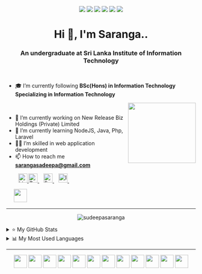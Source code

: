<p align="center">
<a target="blank"> <img src="https://img.shields.io/badge/welcome-👋_all-green.svg"/> </a>
<a target="blank"> <img src="https://img.shields.io/badge/dedicate-🎯_goals-blue.svg"/> </a>
<a target="blank"> <img src="https://img.shields.io/badge/learn-💻_coding-F1C40F.svg"/> </a>
<a target="blank"> <img src="https://img.shields.io/badge/develop-🚀_fullstack-cc6888.svg"/> </a>
<a target="blank"> <img src="https://img.shields.io/badge/interest-👻_frontend-brown.svg"/> </a>
<a target="blank"> <img src="https://img.shields.io/badge/love-_dreams-BB8FCE.svg"/> </a>
<!-- <a target="blank"> <img src="https://komarev.com/ghpvc/?username=sudeepasaranga&color=green"/> </a> -->
<!-- ![Awesome](https://komarev.com/ghpvc/?username=sudeepasaranga&color=green)-->
</p>

<h1 align="center"> Hi 👋, I'm Saranga.. </h1>
<h3 align="center"> An undergraduate at Sri Lanka Institute of Information Technology </h3>

<br>

- 🎓 I’m currently following **BSc(Hons) in Information Technology Specializing in Information Technology**
&nbsp;

<a href="#"><img src="![image](https://user-images.githubusercontent.com/90574897/222822428-a627f585-cc96-42ae-9b4b-ed9106fdfe6c.png)
"  width="180" height="160" align="right"/> </a> &nbsp;

- 🔭 I’m currently working on New Release Biz Holdings (Private) Limited
- 🌱 I’m currently learning NodeJS, Java, Php, Laravel
- 👩‍💻 I’m skilled in web application development
- 📫 How to reach me **sarangasadeepa@gmail.com**
<!--
- 🔭 I’m currently working on ...
- 🌱 I’m currently learning ReactJS, NodeJS, Java
- 👯 I’m looking to collaborate on ...
- 🤔 I’m looking for help with ...
- 💬 Ask me about ...
- 📫 How to reach me: ...
- 😄 Pronouns: ...
- ⚡ Fun fact: ...



<img src="https://camo.githubusercontent.com/a433273b618d7b8c2569ba6013774adf910ae8e3da45eaff176f64781bfd53fc/68747470733a2f2f72617069646170692e636f6d2f626c6f672f77702d636f6e74656e742f75706c6f6164732f323031372f30312f6f63746f6361742e676966"  width="30" height="30" >
-->

<p align="left">
  &nbsp;&nbsp;&nbsp;&nbsp;&nbsp;&nbsp;&nbsp;
<a href="https://www.linkedin.com/in/sudeepasaranga/">
  <img  alt="LinkedIn" width="24px" src="https://cdn.jsdelivr.net/npm/simple-icons@v3/icons/linkedin.svg" />
</a> 
  <a href="https://twitter.com/Sudeepa_Saranga">
  <img  alt="Twitter" width="24px" src="https://cdn.jsdelivr.net/npm/simple-icons@3.13.0/icons/twitter.svg" />
</a>
  &nbsp;&nbsp;
<a href="#">
  <img  alt="Facebook" width="24px" src="https://cdn.jsdelivr.net/npm/simple-icons@3.13.0/icons/facebook.svg" />
</a>
  &nbsp;&nbsp;
<a href="#">
  <img  alt="Instagram" width="24px" src="https://cdn.jsdelivr.net/npm/simple-icons@3.13.0/icons/instagram.svg" />
</a>
  &nbsp;&nbsp;
 <!--
  &nbsp;&nbsp;
<a href="#">
  <img  alt="hackerrank" width="24px" src="https://cdn.jsdelivr.net/npm/simple-icons@3.13.0/icons/hackerrank.svg" />
</a> -->
 

 &nbsp;&nbsp;&nbsp;&nbsp;
<a href="#">
  <img  height="35px" src="#" />
</a>

</p>

<hr>
 

<p align="center"> <img src="https://github-profile-trophy.vercel.app/?username=sudeepasaranga&no-frame=false&no-bg=true&margin-w=15&margin-h=15&column=7" alt="sudeepasaranga" /> </p>

<details>
<summary>⭐ My GitHub Stats</summary>
<p align="left"> <img src="https://github-readme-stats.vercel.app/api?username=sudeepasaranga&show_icons=true&theme=light" />
</details>
<details>
<summary>📊 My Most Used Languages</summary>
<p align="left"> <img src="https://github-readme-stats.vercel.app/api/top-langs/?username=sudeepasaranga&layout=compact&theme=light" />
</details>

<hr>
<p align="center">
<code><img height="35" src="https://user-images.githubusercontent.com/88779731/151743758-60751ac3-6a6d-443d-a7de-72f17754a7c1.png"></code> <!-- react     -->
<code><img height="35" src="https://user-images.githubusercontent.com/88779731/151714624-1c372407-93d9-4d47-98da-f53fd2c9524e.png"></code> <!-- node      -->
<code><img height="35" src="https://user-images.githubusercontent.com/88779731/151714284-9de0e45e-ed7d-48bd-a9a2-28505eb805f2.png"></code> <!-- html      -->
<code><img height="35" src="https://user-images.githubusercontent.com/88779731/151714644-28238a7f-e603-4803-81d0-5b6f1117238e.jpg"></code> <!-- java      -->
<code><img height="35" src="https://user-images.githubusercontent.com/88779731/154262306-75137579-6714-4c92-9532-a12431570a49.png"></code> <!-- JS        -->
<code><img height="35" src="https://user-images.githubusercontent.com/88779731/151714805-befdd44b-99ed-4235-9f41-a3a0a3c4eaba.png"></code> <!-- bootstrap -->
<code><img height="35" src="https://user-images.githubusercontent.com/88779731/151748359-e0b2553d-0bef-46bb-833c-564dda90670d.png"></code> <!-- python    -->
<code><img height="35" src="https://user-images.githubusercontent.com/88779731/151714918-ddfd46ec-0064-4e2e-b81e-64e02de530b0.png"></code> <!-- CSS       -->
<code><img height="35" src="https://user-images.githubusercontent.com/88779731/151743345-e72b3cbe-94e7-4af2-886c-89685906ce8a.jpg"></code> <!-- php       -->
<code><img height="35" src="https://user-images.githubusercontent.com/88779731/151752272-eec8f814-8770-4aba-8f7e-9f6504e3472c.png"></code> <!-- phpMyAdmin-->
<code><img height="35" src="https://user-images.githubusercontent.com/88779731/151743400-865a2d8a-bf79-424a-9d94-61a964011ecf.png"></code> <!-- mySQL     -->
<code><img height="35" src="https://user-images.githubusercontent.com/88779731/151748954-51145cbc-0900-4434-9f0e-8a3d422ef6cf.png"></code> <!-- mongoDB   -->

  <!--
<code><img height="35" src="https://user-images.githubusercontent.com/88779731/
151714836-8e657a6a-1be7-43a2-abfd-1df749acc20e.jpg"></code> <!-- C#        -->
<!--
<code><img height="35" src="https://user-images.githubusercontent.com/88779731/151714889-808b52f3-da5d-49c8-bd13-72707163f222.png"></code> <!-- C++       -->
<!--
<code><img height="35" src="https://user-images.githubusercontent.com/88779731/151743481-86021ece-34ef-4d59-bb3b-afc57e871dae.png"></code> <!-- firebase  -->
</p>
